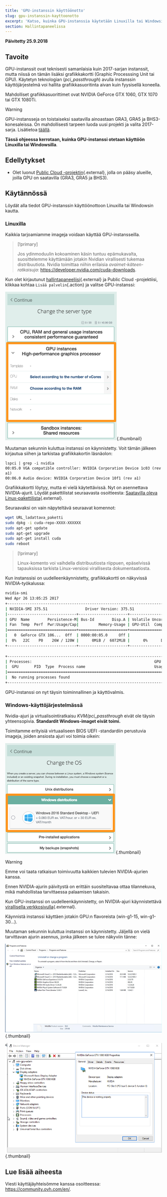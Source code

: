 ```yaml
---
title: 'GPU-instanssin käyttöönotto'
slug: gpu-instanssin-kayttoonotto
excerpt: 'Katso, kuinka GPU-instanssia käytetään Linuxilla tai Windowsilla'
section: Hallintapaneelissa
---
```


**Päivitetty 25.9.2018**

## Tavoite

GPU-instanssit ovat teknisesti samanlaisia kuin 2017-sarjan instanssit, mutta niissä on tämän lisäksi grafiikkakortti (Graphic Processsing Unit tai GPU). Käytetyn teknologian (*pci_passthrough*) avulla instanssin käyttöjärjestelmä voi hallita grafiikkasuoritinta aivan kuin fyysisellä koneella.

Mahdolliset grafiikkasuorittimet ovat NVIDIA GeForce GTX 1060, GTX 1070 tai GTX 1080Ti. 

> [!warning]
> 
> GPU-instansseja on toistaiseksi saatavilla ainoastaan GRA3, GRA5 ja BHS3-konesaleissa. On mahdollisesti tarpeen luoda uusi projekti ja valita 2017-sarja. Lisätietoa [täällä](https://docs.ovh.com/gb/en/public-cloud/faq-how-to-understand-the-new-flavor-naming-rules-for-the-2017-range/).
> 

**Tässä ohjeessa kerrotaan, kuinka GPU-instanssi otetaan käyttöön Linuxilla tai Windowsilla**.


## Edellytykset

- Olet luonut [Public Cloud -projektin](https://www.ovh-hosting.fi/public-cloud/instances/){.external}, jolla on pääsy alueille, joilla GPU on saatavilla (GRA3, GRA5 ja BHS3). 

## Käytännössä

Löydät alla tiedot GPU-instanssin käyttöönottoon Linuxilla tai Windowsin kautta.


### Linuxilla

Kaikkia tarjoamiamme imageja voidaan käyttää GPU-instansseilla.

> [!primary]
>
> Jos ydinmoduulin kokoaminen käsin tuntuu epämukavalta, suosittelemme käyttämään jotakin Nvidian virallisesti tukemaa distribuutiota. Nvidia toimittaa niihin erilaisia *avaimet-käteen-ratkaisuja*: <https://developer.nvidia.com/cuda-downloads>.
> 

Kun olet kirjautunut [hallintapaneeliisi](https://www.ovh.com/auth/?action=gotomanager){.external} ja Public Cloud -projektiisi, klikkaa kohtaa `Lisää palvelin`{.action} ja valitse GPU-instanssi: 

![public-cloud](images/EN-Flavors.png){.thumbnail}

Muutaman sekunnin kuluttua instanssi on käynnistetty. Voit tämän jälkeen kirjautua siihen ja tarkistaa grafiikkakortin läsnäolon:  

```ssh
lspci | grep -i nvidia
00:05.0 VGA compatible controller: NVIDIA Corporation Device 1c03 (rev a1)
00:06.0 Audio device: NVIDIA Corporation Device 10f1 (rev a1)
```

Grafiikkakortti löytyy, mutta ei vielä käytettävissä. Nyt on asennettava NVIDIA-ajurit. Löydät pakettilistat seuraavasta osoitteesta: [Saatavilla oleva Linux-pakettilista](http://developer.download.nvidia.com/compute/cuda/repos/){.external}.

Seuraavaksi on vain näpyteltävä seuraavat komennot:

```sh
wget URL_ladattava_paketti
sudo dpkg -i cuda-repo-XXXX-XXXXXX
sudo apt-get update
sudo apt-get upgrade
sudo apt-get install cuda
sudo reboot
```

> [!primary]
>
> Linux-komento voi vaihdella distribuutiosta riippuen, epäselvissä tapauksissa tarkista Linux-versiosi virallisesta dokumentaatiosta.
> 


Kun instanssisi on uudelleenkäynnistetty, grafiikkakortti on näkyvissä NVIDIA-työkalussa:

```sh
nvidia-smi
Wed Apr 26 13:05:25 2017
+-----------------------------------------------------------------------------+
| NVIDIA-SMI 375.51                 Driver Version: 375.51                    |
|-------------------------------+----------------------+----------------------+
| GPU  Name        Persistence-M| Bus-Id        Disp.A | Volatile Uncorr. ECC |
| Fan  Temp  Perf  Pwr:Usage/Cap|         Memory-Usage | GPU-Util  Compute M. |
|===============================+======================+======================|
|   0  GeForce GTX 106...  Off  | 0000:00:05.0     Off |                  N/A |
|  0%   22C    P0    26W / 120W |      0MiB /  6072MiB |      0%      Default |
+-------------------------------+----------------------+----------------------+

+-----------------------------------------------------------------------------+
| Processes:                                                       GPU Memory |
|  GPU       PID  Type  Process name                               Usage      |
|=============================================================================|
|  No running processes found                                                 |
+-----------------------------------------------------------------------------+
```

GPU-instanssi on nyt täysin toiminnallinen ja käyttövalmis.


### Windows-käyttöjärjestelmässä

Nvidia-ajuri ja virtualisointiratkaisu *KVM/pci_passthrough* eivät ole täysin yhteensopivia. **Standardit Windows-imaget eivät toimi.**

Toimitamme erityisiä virtuaaliseen BIOS UEFI -standardiin perustuvia imageja, joiden ansiosta ajuri voi toimia oikein:

![public-cloud](images/EN-WindowsImages.png){.thumbnail}


> [!warning]
>
> Emme voi taata ratkaisun toimivuutta kaikkien tulevien NVIDIA-ajurien kanssa.
>
> Ennen NVIDIA-ajurin päivitystä on erittäin suositeltavaa ottaa tilannekuva, mikä mahdollistaa tarvittaessa palaamisen takaisin.
>

Kun GPU-instanssi on uudelleenkäynnistetty, on NVIDIA-ajuri käynnistettävä [virallisella verkkosivulla](https://www.nvidia.com/Download/index.aspx){.external}.

Käynnistä instanssi käyttäen jotakin GPU:n flavoreista (win-g1-15, win-g1-30...).

Muutaman sekunnin kuluttua instanssi on käynnistetty. Jäljellä on vielä tarvittavan ajurin asennus, jonka jälkeen se tulee näkyviin tänne:


![public-cloud](images/WindowsDriverVersion.png){.thumbnail}

![public-cloud](images/WindowsDeviceManager.png){.thumbnail}


## Lue lisää aiheesta

Viesti käyttäjäyhteisömme kanssa osoitteessa: <https://community.ovh.com/en/>.